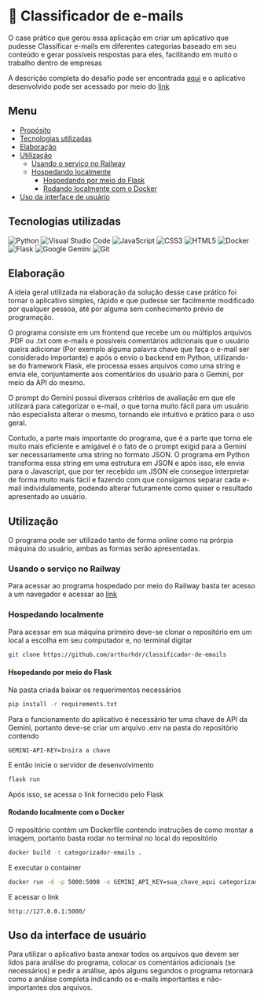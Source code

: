 # :email: Classificador de e-mails

O case prático que gerou essa aplicação em criar um aplicativo que pudesse Classificar e-mails em diferentes categorias baseado em seu conteúdo e gerar possíveis respostas para eles, facilitando em muito o trabalho dentro de empresas

A descrição completa do desafio pode ser encontrada [aqui](https://autou-digital.notion.site/Case-Pr-tico-AutoU-Desenvolvimento-18836ce78e5580d0b59bcf9610b27769) e o aplicativo desenvolvido pode ser acessado por meio do  [link](https://classificador-de-emails.up.railway.app/)

## Menu
- [Propósito](#email-classificador-de-e-mails)
- [Tecnologias utilizadas](#tecnologias-utilizadas)
- [Elaboração](#elaboração)
- [Utilização](#utilização)
  - [Usando o serviço no Railway](#usando-o-serviço-no-railway)
  - [Hospedando localmente](#hospedando-localmente)
    - [Hospedando por meio do Flask](#hsopedando-por-meio-do-flask)
    - [Rodando localmente com o Docker](#rodando-localmente-com-o-docker)
- [Uso da interface de usuário](#uso-da-interface-de-usuário)

## Tecnologias utilizadas

![Python](https://img.shields.io/badge/python-3670A0?style=for-the-badge&logo=python&logoColor=ffdd54)
![Visual Studio Code](https://img.shields.io/badge/Visual%20Studio%20Code-0078d7.svg?style=for-the-badge&logo=visual-studio-code&logoColor=white)
![JavaScript](https://img.shields.io/badge/javascript-%23323330.svg?style=for-the-badge&logo=javascript&logoColor=%23F7DF1E)
![CSS3](https://img.shields.io/badge/css3-%231572B6.svg?style=for-the-badge&logo=css3&logoColor=white)
![HTML5](https://img.shields.io/badge/html5-%23E34F26.svg?style=for-the-badge&logo=html5&logoColor=white)
![Docker](https://img.shields.io/badge/docker-%230db7ed.svg?style=for-the-badge&logo=docker&logoColor=white)
![Flask](https://img.shields.io/badge/flask-%23000.svg?style=for-the-badge&logo=flask&logoColor=white)
![Google Gemini](https://img.shields.io/badge/google%20gemini-8E75B2?style=for-the-badge&logo=google%20gemini&logoColor=white)
![Git](https://img.shields.io/badge/git-%23F05033.svg?style=for-the-badge&logo=git&logoColor=white)

## Elaboração

A ideia geral utilizada na elaboração da solução desse case prático foi tornar o aplicativo simples, rápido e que pudesse ser facilmente modificado por qualquer pessoa, até por alguma sem conhecimento prévio de programação.

O programa consiste em um frontend que recebe um ou múltiplos arquivos .PDF ou .txt com e-mails e possíveis comentários adicionais que o usuário queira adicionar (Por exemplo alguma palavra chave que faça o e-mail ser considerado importante) e após o envio o backend em Python, utilizando-se do framework Flask, ele processa esses arquivos como uma string e envia ele, conjuntamente aos comentários do usuário para o Gemini, por meio da API do mesmo.

O prompt do Gemini possui diversos critérios de avaliação em que ele utilizará para categorizar o e-mail, o que torna muito fácil para um usuário não especialista alterar o mesmo, tornando ele intuitivo e prático para o uso geral.

Contudo, a parte mais importante do programa, que é a parte que torna ele muito mais eficiente e amigável é o fato de o prompt exigid para a Gemini ser necessariamente uma string no formato JSON. O programa em Python transforma essa string em uma estrutura em JSON e após isso, ele envia para o Javascript, que por ter recebido um JSON ele consegue interpretar de forma muito mais fácil e fazendo com que consigamos separar cada e-mail individulamente, podendo alterar futuramente como quiser o resultado apresentado ao usuário.

## Utilização

O programa pode ser utilizado tanto de forma online como na prórpia máquina do usuário, ambas as formas serão apresentadas.

### Usando o serviço no Railway

Para acessar ao programa hospedado por meio do Railway basta ter acesso a um navegador e acessar ao [link](https://classificador-de-emails.up.railway.app/)

### Hospedando localmente

Para acessar em sua máquina primeiro deve-se clonar o repositório em um local a escolha em seu computador e, no terminal digitar

```bash
git clone https://github.com/arthurhdr/classificador-de-emails
```

#### Hsopedando por meio do Flask

Na pasta criada baixar os requerimentos necessários

```bash
pip install -r requirements.txt
```

Para o funcionamento do aplicativo é necessário ter uma chave de API da Gemini, portanto deve-se criar um arquivo .env na pasta do repositório contendo

```
GEMINI-API-KEY=Insira a chave 
```

E então inicie o servidor de desenvolvimento

```bash
flask run
```

Após isso, se acessa o link fornecido pelo Flask

#### Rodando localmente com o Docker

O repositório contém um Dockerfile contendo instruções de como montar a imagem, portanto basta rodar no terminal no local do repositório

```bash
docker build -t categorizador-emails .
```

E executar o container

```bash
docker run -d -p 5000:5000 -e GEMINI_API_KEY=sua_chave_aqui categorizador-emails
```

E acessar o link

```url
http://127.0.0.1:5000/
```

## Uso da interface de usuário

Para utilizar o aplicativo basta anexar todos os arquivos que devem ser lidos para análise do programa, colocar os comentários adicionais (se necessários) e pedir a análise, após alguns segundos o programa retornará como a análise completa indicando os e-mails importantes e não-importantes dos arquivos. 
